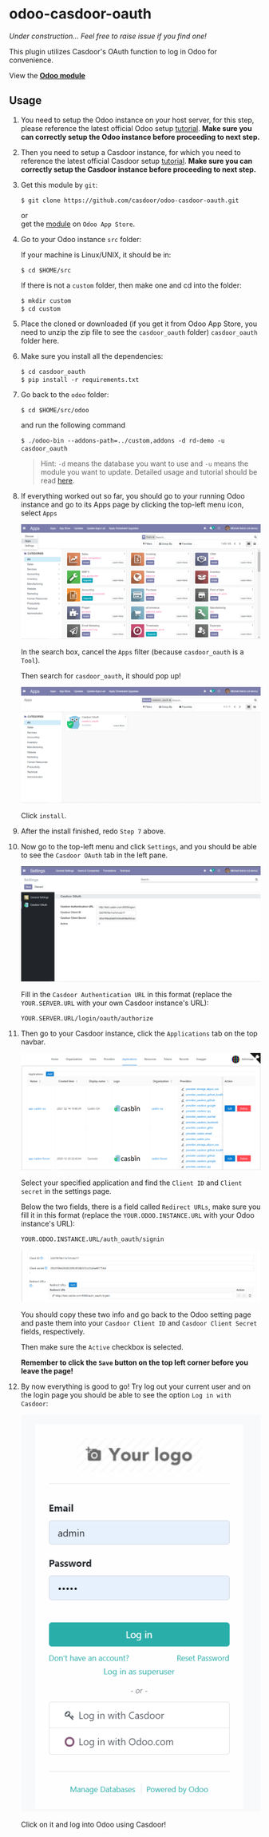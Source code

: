 # odoo-casdoor-oauth
*Under construction... Feel free to raise issue if you find one!*  

This plugin utilizes Casdoor's OAuth function to log in Odoo for convenience.

View the [**Odoo module**](https://apps.odoo.com/apps/modules/14.0/casdoor_oauth/)

## Usage

1. You need to setup the Odoo instance on your host server, for this step, please reference the latest official Odoo setup [tutorial](https://www.odoo.com/documentation/14.0/developer/howtos/rdtraining/02_setup.html). **Make sure you can correctly setup the Odoo instance before proceeding to next step.**

2. Then you need to setup a Casdoor instance, for which you need to reference the latest official Casdoor setup [tutorial](https://github.com/casbin/casdoor). **Make sure you can correctly setup the Casdoor instance before proceeding to next step.**

3. Get this module by `git`:  

    ```shell
    $ git clone https://github.com/casdoor/odoo-casdoor-oauth.git
    ```
    or  
    get the [module](https://apps.odoo.com/apps/modules/14.0/casdoor_oauth/) on `Odoo App Store`.

4. Go to your Odoo instance `src` folder:  

   If your machine is Linux/UNIX, it should be in:  

    ```shell
    $ cd $HOME/src
    ```

    If there is not a `custom` folder, then make one and cd into the folder:

    ```shell
    $ mkdir custom
    $ cd custom
    ```

5. Place the cloned or downloaded (if you get it from Odoo App Store, you need to unzip the zip file to see the `casdoor_oauth` folder) `casdoor_oauth` folder here.  

6. Make sure you install all the dependencies:  

    ```shell
    $ cd casdoor_oauth
    $ pip install -r requirements.txt
    ```

7. Go back to the `odoo` folder:
    ```shell
    $ cd $HOME/src/odoo
    ```
    and run the following command

    ```shell
    $ ./odoo-bin --addons-path=../custom,addons -d rd-demo -u casdoor_oauth
    ```
    > Hint: `-d` means the database you want to use and `-u` means the module you want to update. Detailed usage and tutorial should be read [here](https://www.odoo.com/documentation/14.0/developer/howtos/rdtraining/04_basicmodel.html#object-relational-mapping).

8. If everything worked out so far, you should go to your running Odoo instance and go to its Apps page by clicking the top-left menu icon, select `Apps`  

    ![Apps](/casdoor_oauth/static/description/Apps.png)

    In the search box, cancel the `Apps` filter (because `casdoor_oauth` is a `Tool`).

    Then search for `casdoor_oauth`, it should pop up!

    ![search result](/casdoor_oauth/static/description/casdoor_oauth.png)

    Click `install`.  

9. After the install finished, redo `Step 7` above.

10. Now go to the top-left menu and click `Settings`, and you should be able to see the `Casdoor OAuth` tab in the left pane.


    ![Settings Screenshot](/casdoor_oauth/static/description/settings.png)

    Fill in the `Casdoor Authentication URL` in this format (replace the `YOUR.SERVER.URL` with your own Casdoor instance's URL):
    ```shell
    YOUR.SERVER.URL/login/oauth/authorize
    ```
11. 
    Then go to your Casdoor instance, click the `Applications` tab on the top navbar.

    ![casdoor applications](/casdoor_oauth/static/description/casdoor_app.png)

    Select your specified application and find the `Client ID` and `Client secret` in the settings page.

    Below the two fields, there is a field called `Redirect URLs`, make sure you fill it in this format (replace the `YOUR.ODOO.INSTANCE.URL` with your Odoo instance's URL):
    ```shell
    YOUR.ODOO.INSTANCE.URL/auth_oauth/signin
    ```

    ![id and secret](/casdoor_oauth/static/description/id_secret_url.png)    

    You should copy these two info and go back to the Odoo setting page and paste them into your `Casdoor Client ID` and `Casdoor Client Secret` fields, respectively.

    Then make sure the `Active` checkbox is selected.

    **Remember to click the `Save` button on the top left corner before you leave the page!** 

11. By now everything is good to go! Try log out your current user and on the login page you should be able to see the option `Log in with Casdoor`:

    ![Login Screenshot](/casdoor_oauth/static/description/login_page_screenshot.png)

    Click on it and log into Odoo using Casdoor!
